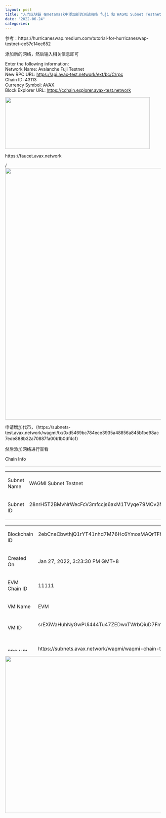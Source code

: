 ```yaml
---
layout: post
title: "入门区块链 在metamask中添加新的测试网络 fuji 和 WAGMI Subnet Testnet"
date: "2022-06-24"
categories: 
---
```

<p>参考：https://hurricaneswap.medium.com/tutorial-for-hurricaneswap-testnet-ce57c14ee652</p>
<p>添加新的网络，然后输入相关信息即可</p>
<p>Enter the following information:<br />
Network Name: Avalanche Fuji Testnet<br />
New RPC URL: <a class="au ko" href="https://api.avax-test.network/ext/bc/C/rpc" rel="noopener ugc nofollow" target="_blank">https://api.avax-test.network/ext/bc/C/rpc</a><br />
Chain ID: 43113<br />
Currency Symbol: AVAX<br />
Block Explorer URL: <a class="au ko" href="https://cchain.explorer.avax-test.network" rel="noopener ugc nofollow" target="_blank">https://cchain.explorer.avax-test.network</a></p>
<p><img height="167" src="/uploads/ckeditor/pictures/64/image-20220624151707-1.png" width="468" /></p>
<p>https://faucet.avax.network</p>
<p>/<img height="812" src="/uploads/ckeditor/pictures/147/image-20220728112429-1.png" width="508" /></p>
<p>申请增加代币，（https://subnets-test.avax.network/wagmi/tx/0xd5469bc784ece3935a48856a845b1be98ac7ede888b32a70887fa00b1b0df4cf）</p>
<p>然后添加网络进行查看</p>
<div class="MuiGrid-root MuiGrid-item MuiGrid-grid-xs-true css-kxu0dz">
<p class="MuiTypography-root MuiTypography-h5 css-9ny4wj">Chain Info</p>
</div>
<hr class="MuiDivider-root MuiDivider-fullWidth css-1px5dlw" />
<div class="MuiCardContent-root css-1lxccdc">
<div class="MuiTableContainer-root css-kge0eu">
<table class="MuiTable-root css-12pntve" id="table-f528564b-8bf8-4a23-bbc9-47b7c955e203">
<tbody class="MuiTableBody-root css-16yb411">
<tr class="MuiTableRow-root css-qf2rmz">
<td class="MuiTableCell-root MuiTableCell-body MuiTableCell-sizeMedium css-lpyg3f" label="" scope="row">
<div class="MuiGrid-root MuiGrid-container MuiGrid-spacing-xs-1 css-1hnllbm">
<div class="MuiGrid-root MuiGrid-item css-1wxaqej">
<p class="MuiTypography-root MuiTypography-body2 MuiTypography-noWrap css-kchli0">Subnet Name</p>
</div>
</div>
</td>
<td class="MuiTableCell-root MuiTableCell-body MuiTableCell-sizeMedium css-laqgx9" label="">
<p class="MuiTypography-root MuiTypography-body2 css-bc41gb">WAGMI Subnet Testnet</p>
</td>
</tr>
<tr class="MuiTableRow-root css-qf2rmz">
<td class="MuiTableCell-root MuiTableCell-body MuiTableCell-sizeMedium css-lpyg3f" label="" scope="row">
<div class="MuiGrid-root MuiGrid-container MuiGrid-spacing-xs-1 css-1hnllbm">
<div class="MuiGrid-root MuiGrid-item css-1wxaqej">
<p class="MuiTypography-root MuiTypography-body2 MuiTypography-noWrap css-kchli0">Subnet ID</p>
</div>
</div>
</td>
<td class="MuiTableCell-root MuiTableCell-body MuiTableCell-sizeMedium css-laqgx9" label="">
<div class="MuiBox-root css-0">
<div class="MuiGrid-root MuiGrid-container MuiGrid-spacing-xs-0.5 css-15fw35x">
<div class="MuiGrid-root MuiGrid-item MuiGrid-zeroMinWidth css-1kw0tju">
<p class="MuiTypography-root MuiTypography-body2 MuiTypography-noWrap css-1ifcz97">28nrH5T2BMvNrWecFcV3mfccjs6axM1TVyqe79MCv2Mhs8kxiY</p>
</div>
<div class="MuiGrid-root MuiGrid-item fancy-address-actions css-xdp878">&nbsp;</div>
</div>
</div>
</td>
</tr>
</tbody>
</table>
</div>
</div>
<table class="MuiTable-root css-12pntve" height="407" id="table-f528564b-8bf8-4a23-bbc9-47b7c955e203" width="406">
<tbody class="MuiTableBody-root css-16yb411">
<tr class="MuiTableRow-root css-qf2rmz">
<td class="MuiTableCell-root MuiTableCell-body MuiTableCell-sizeMedium css-lpyg3f" label="" scope="row">
<div class="MuiGrid-root MuiGrid-container MuiGrid-spacing-xs-1 css-1hnllbm">
<div class="MuiGrid-root MuiGrid-item css-1wxaqej">
<p class="MuiTypography-root MuiTypography-body2 MuiTypography-noWrap css-kchli0">Blockchain ID</p>
</div>
</div>
</td>
<td class="MuiTableCell-root MuiTableCell-body MuiTableCell-sizeMedium css-laqgx9" label="">
<div class="MuiBox-root css-0">
<div class="MuiGrid-root MuiGrid-container MuiGrid-spacing-xs-0.5 css-15fw35x">
<div class="MuiGrid-root MuiGrid-item MuiGrid-zeroMinWidth css-1kw0tju">
<p class="MuiTypography-root MuiTypography-body2 MuiTypography-noWrap css-1ifcz97">2ebCneCbwthjQ1rYT41nhd7M76Hc6YmosMAQrTFhBq8qeqh6tt</p>
</div>
<div class="MuiGrid-root MuiGrid-item fancy-address-actions css-xdp878">&nbsp;</div>
</div>
</div>
</td>
</tr>
<tr class="MuiTableRow-root css-qf2rmz">
</tr>
<tr class="MuiTableRow-root css-qf2rmz">
<td class="MuiTableCell-root MuiTableCell-body MuiTableCell-sizeMedium css-lpyg3f" label="" scope="row">
<div class="MuiGrid-root MuiGrid-container MuiGrid-spacing-xs-1 css-1hnllbm">
<div class="MuiGrid-root MuiGrid-item css-1wxaqej">
<p class="MuiTypography-root MuiTypography-body2 MuiTypography-noWrap css-kchli0">Created On</p>
</div>
</div>
</td>
<td class="MuiTableCell-root MuiTableCell-body MuiTableCell-sizeMedium css-laqgx9" label="">
<p class="MuiTypography-root MuiTypography-body2 MuiTypography-noWrap css-1ygzpm8">Jan 27, 2022, 3:23:30 PM GMT+8</p>
</td>
</tr>
<tr class="MuiTableRow-root css-qf2rmz">
<td class="MuiTableCell-root MuiTableCell-body MuiTableCell-sizeMedium css-lpyg3f" label="" scope="row">
<div class="MuiGrid-root MuiGrid-container MuiGrid-spacing-xs-1 css-1hnllbm">
<div class="MuiGrid-root MuiGrid-item css-1wxaqej">
<p class="MuiTypography-root MuiTypography-body2 MuiTypography-noWrap css-kchli0">EVM Chain ID</p>
</div>
</div>
</td>
<td class="MuiTableCell-root MuiTableCell-body MuiTableCell-sizeMedium css-laqgx9" label="">
<p class="MuiTypography-root MuiTypography-body2 css-bc41gb">11111</p>
</td>
</tr>
<tr class="MuiTableRow-root css-qf2rmz">
<td class="MuiTableCell-root MuiTableCell-body MuiTableCell-sizeMedium css-lpyg3f" label="" scope="row">
<div class="MuiGrid-root MuiGrid-container MuiGrid-spacing-xs-1 css-1hnllbm">
<div class="MuiGrid-root MuiGrid-item css-1wxaqej">
<p class="MuiTypography-root MuiTypography-body2 MuiTypography-noWrap css-kchli0">VM Name</p>
</div>
</div>
</td>
<td class="MuiTableCell-root MuiTableCell-body MuiTableCell-sizeMedium css-laqgx9" label="">
<p class="MuiTypography-root MuiTypography-body2 css-bc41gb">EVM</p>
</td>
</tr>
<tr class="MuiTableRow-root css-qf2rmz">
<td class="MuiTableCell-root MuiTableCell-body MuiTableCell-sizeMedium css-lpyg3f" label="" scope="row">
<div class="MuiGrid-root MuiGrid-container MuiGrid-spacing-xs-1 css-1hnllbm">
<div class="MuiGrid-root MuiGrid-item css-1wxaqej">
<p class="MuiTypography-root MuiTypography-body2 MuiTypography-noWrap css-kchli0">VM ID</p>
</div>
</div>
</td>
<td class="MuiTableCell-root MuiTableCell-body MuiTableCell-sizeMedium css-laqgx9" label="">
<div class="MuiBox-root css-0">
<div class="MuiGrid-root MuiGrid-container MuiGrid-spacing-xs-0.5 css-15fw35x">
<div class="MuiGrid-root MuiGrid-item MuiGrid-zeroMinWidth css-1kw0tju">
<p class="MuiTypography-root MuiTypography-body2 MuiTypography-noWrap css-1ifcz97">srEXiWaHuhNyGwPUi444Tu47ZEDwxTWrbQiuD7FmgSAQ6X7Dy</p>
</div>
<div class="MuiGrid-root MuiGrid-item fancy-address-actions css-xdp878">&nbsp;</div>
</div>
</div>
</td>
</tr>
<tr class="MuiTableRow-root css-qf2rmz">
<td class="MuiTableCell-root MuiTableCell-body MuiTableCell-sizeMedium css-lpyg3f" label="" scope="row">
<div class="MuiGrid-root MuiGrid-container MuiGrid-spacing-xs-1 css-1hnllbm">
<div class="MuiGrid-root MuiGrid-item css-1wxaqej">
<p class="MuiTypography-root MuiTypography-body2 MuiTypography-noWrap css-kchli0">RPC URL</p>
</div>
</div>
</td>
<td class="MuiTableCell-root MuiTableCell-body MuiTableCell-sizeMedium css-laqgx9" label="">
<div class="MuiGrid-root MuiGrid-container MuiGrid-spacing-xs-0.5 css-14dekvw">
<div class="MuiGrid-root MuiGrid-item css-1wxaqej">
<p class="MuiTypography-root MuiTypography-body2 css-bc41gb">https://subnets.avax.network/wagmi/wagmi-chain-testnet/rpc</p>
</div>
<div class="MuiGrid-root MuiGrid-item css-1wxaqej">&nbsp;</div>
</div>
</td>
</tr>
<tr class="MuiTableRow-root css-qf2rmz">
<td class="MuiTableCell-root MuiTableCell-body MuiTableCell-sizeMedium css-lpyg3f" label="" scope="row">
<div class="MuiGrid-root MuiGrid-container MuiGrid-spacing-xs-1 css-1hnllbm">
<div class="MuiGrid-root MuiGrid-item css-1wxaqej">
<p class="MuiTypography-root MuiTypography-body2 MuiTypography-noWrap css-kchli0">WS URL</p>
</div>
</div>
</td>
<td class="MuiTableCell-root MuiTableCell-body MuiTableCell-sizeMedium css-laqgx9" label="">
<div class="MuiGrid-root MuiGrid-container MuiGrid-spacing-xs-0.5 css-14dekvw">
<div class="MuiGrid-root MuiGrid-item css-1wxaqej">
<p class="MuiTypography-root MuiTypography-body2 css-bc41gb">wss://subnets.avax.network/wagmi/wagmi-chain-testnet/ws</p>
</div>
<p class="MuiGrid-root MuiGrid-item css-1wxaqej">&nbsp;</p>
</div>
</td>
</tr>
</tbody>
</table>
<p><img height="507" src="/uploads/ckeditor/pictures/148/image-20220728112623-2.png" width="1239" /></p>
